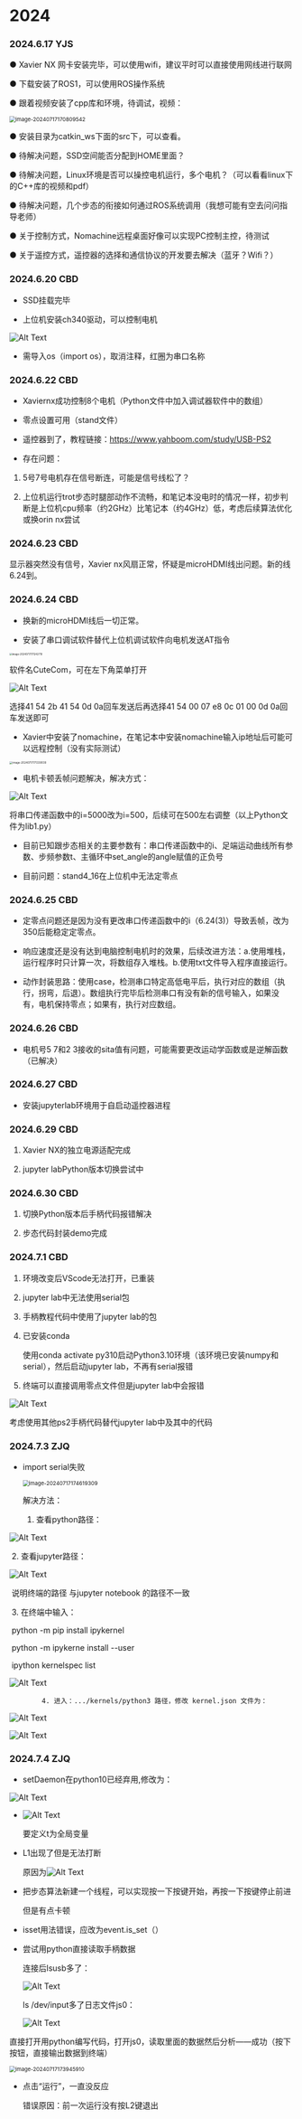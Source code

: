 # 2024

### 2024.6.17 YJS

● Xavier NX 网卡安装完毕，可以使用wifi，建议平时可以直接使用网线进行联网

● 下载安装了ROS1，可以使用ROS操作系统

● 跟着视频安装了cpp库和环境，待调试，视频：

<img src="images\image-20240717170809542.png" alt="image-20240717170809542" style="zoom: 67%;" />

● 安装目录为catkin_ws下面的src下，可以查看。

● 待解决问题，SSD空间能否分配到HOME里面？

● 待解决问题，Linux环境是否可以操控电机运行，多个电机？（可以看看linux下的C++库的视频和pdf）

● 待解决问题，几个步态的衔接如何通过ROS系统调用（我想可能有空去问问指导老师）

● 关于控制方式，Nomachine远程桌面好像可以实现PC控制主控，待测试

● 关于遥控方式，遥控器的选择和通信协议的开发要去解决（蓝牙？Wifi？）

### 2024.6.20 CBD

+ SSD挂载完毕

+ 上位机安装ch340驱动，可以控制电机

![Alt Text](images/image-20240717170924735.png)

+ 需导入os（import os），取消注释，红圈为串口名称

### 2024.6.22 CBD

+ Xaviernx成功控制8个电机（Python文件中加入调试器软件中的数组）

+ 零点设置可用（stand文件）

+ 遥控器到了，教程链接：https://www.yahboom.com/study/USB-PS2 

+ 存在问题：

1. 5号7号电机存在信号断连，可能是信号线松了？

2. 上位机运行trot步态时腿部动作不流畅，和笔记本没电时的情况一样，初步判断是上位机cpu频率（约2GHz）比笔记本（约4GHz）低，考虑后续算法优化或换orin nx尝试

### 2024.6.23 CBD

显示器突然没有信号，Xavier nx风扇正常，怀疑是microHDMI线出问题。新的线6.24到。

### 2024.6.24 CBD

+ 换新的microHDMI线后一切正常。

+ 安装了串口调试软件替代上位机调试软件向电机发送AT指令

<img src="images\image-20240717171242719.png" alt="image-20240717171242719" style="zoom:30%;" />

软件名CuteCom，可在左下角菜单打开

![Alt Text](images/image-20240717171312995.png)

选择41 54 2b 41 54 0d 0a回车发送后再选择41 54 00 07 e8 0c 01 00 0d 0a回车发送即可

+ Xavier中安装了nomachine，在笔记本中安装nomachine输入ip地址后可能可以远程控制（没有实际测试）

<img src="images\image-20240717171339039.png" alt="image-20240717171339039" style="zoom: 33%;" />

+ 电机卡顿丢帧问题解决，解决方式：

![Alt Text](images/image-20240717171422653.png)

将串口传递函数中的i=5000改为i=500，后续可在500左右调整（以上Python文件为lib1.py）

+ 目前已知跟步态相关的主要参数有：串口传递函数中的i、足端运动曲线所有参数、步频参数t、主循环中set_angle的angle赋值的正负号

+ 目前问题：stand4_16在上位机中无法定零点

### 2024.6.25 CBD

+ 定零点问题还是因为没有更改串口传递函数中的i（6.24(3)）导致丢帧，改为350后能稳定定零点。

+ 响应速度还是没有达到电脑控制电机时的效果，后续改进方法：a.使用堆栈，运行程序时只计算一次，将数组存入堆栈。b.使用txt文件导入程序直接运行。

+ 动作封装思路：使用case，检测串口特定高低电平后，执行对应的数组（执行，拐弯，后退）。数组执行完毕后检测串口有没有新的信号输入，如果没有，电机保持零点；如果有，执行对应数组。

### 2024.6.26 CBD

+ 电机号5 7和2 3接收的sita值有问题，可能需要更改运动学函数或是逆解函数（已解决）

### 2024.6.27 CBD

+ 安装jupyterlab环境用于自启动遥控器进程

### 2024.6.29 CBD

1. Xavier NX的独立电源适配完成

2. jupyter labPython版本切换尝试中

### 2024.6.30 CBD

1. 切换Python版本后手柄代码报错解决

2. 步态代码封装demo完成

### 2024.7.1 CBD

1. 环境改变后VScode无法打开，已重装

2. jupyter lab中无法使用serial包

3. 手柄教程代码中使用了jupyter lab的包

4. 已安装conda

   使用conda activate py310启动Python3.10环境（该环境已安装numpy和serial），然后启动jupyter lab，不再有serial报错

5. 终端可以直接调用零点文件但是jupyter lab中会报错

![Alt Text](images/image-20240717171914815.png)

考虑使用其他ps2手柄代码替代jupyter lab中及其中的代码

### 2024.7.3 ZJQ

+ import serial失败

  <img src="images\image-20240717174619309.png" alt="image-20240717174619309" style="zoom:67%;" />

  解决方法：

  1. 查看python路径：

![Alt Text](images/image-20240717174717842.png)

​	    	2. 查看jupyter路径：

![Alt Text](images/image-20240717175221876.png)

​			说明终端的路径 与jupyter notebook 的路径不一致

​			3. 在终端中输入：

​				python -m pip install ipykernel

​				python -m ipykerne  install --user

​				ipython kernelspec list

![Alt Text](images/image-20240717174927072.png)

 			4. 进入：.../kernels/python3 路径，修改 kernel.json 文件为：

![Alt Text](images/image-20240717175045245.png)

![Alt Text](images/image-20240717175102279.png)

### 2024.7.4 ZJQ

+ setDaemon在python10已经弃用,修改为：

![Alt Text](images/image-20240717172038803.png)

+ ![Alt Text](images/image-20240717173143279.png)

  要定义t为全局变量

+ L1出现了但是无法打断

  原因为![Alt Text](images/image-20240717173254251.png)

+ 把步态算法新建一个线程，可以实现按一下按键开始，再按一下按键停止前进

  但是有点卡顿

+ isset用法错误，应改为event.is_set（）

+ 尝试用python直接读取手柄数据

  连接后lsusb多了：

  ![Alt Text](images/image-20240717173604830.png)

  ls /dev/input多了日志文件js0：

  ![Alt Text](images/image-20240717173820498.png)

​        直接打开用python编写代码，打开js0，读取里面的数据然后分析——成功（按下按钮，直接输出数据到终端）

<img src="images\image-20240717173945910.png" alt="image-20240717173945910" style="zoom: 67%;" />

+ 点击“运行”，一直没反应

  错误原因：前一次运行没有按L2键退出

